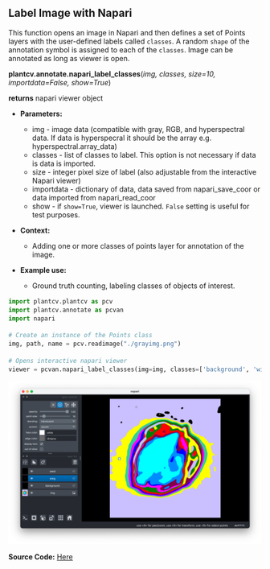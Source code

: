 ## Label Image with Napari

This function opens an image in Napari and then defines a set of Points layers with the user-defined labels called `classes`. A random `shape` of the annotation symbol is assigned to each of the `classes`. 
Image can be annotated as long as viewer is open. 


**plantcv.annotate.napari_label_classes**(*img, classes, size=10, importdata=False, show=True*)

**returns** napari viewer object

- **Parameters:**
    - img - image data (compatible with gray, RGB, and hyperspectral data. If data is hyperspecral it should be the array e.g. hyperspectral.array_data)
    - classes - list of classes to label. This option is not necessary if data is data is imported.
    - size - integer pixel size of label (also adjustable from the interactive Napari viewer)
    - importdata - dictionary of data, data saved from napari_save_coor or data imported from napari_read_coor
    - show - if `show=True`, viewer is launched. `False` setting is useful for test purposes.

- **Context:**
    - Adding one or more classes of points layer for annotation of the image.

- **Example use:**
    - Ground truth counting, labeling classes of objects of interest.


```python
import plantcv.plantcv as pcv 
import plantcv.annotate as pcvan
import napari

# Create an instance of the Points class
img, path, name = pcv.readimage("./grayimg.png")

# Opens interactive napari viewer
viewer = pcvan.napari_label_classes(img=img, classes=['background', 'wing','seed'], size=30)

```

![Screenshot](img/documentation_images/napari_label_classes/napari_label_classes.png)


**Source Code:** [Here](https://github.com/danforthcenter/plantcv-annotate/blob/main/plantcv/annotate/napari_label_classes.py)
